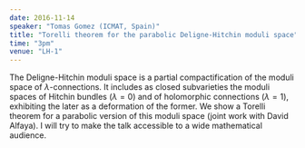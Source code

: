 ```yaml
---
date: 2016-11-14
speaker: "Tomas Gomez (ICMAT, Spain)"
title: "Torelli theorem for the parabolic Deligne-Hitchin moduli space"
time: "3pm" 
venue: "LH-1"
---
```

The Deligne-Hitchin moduli space is a partial compactification of the moduli space of $\lambda$-connections. It includes as closed subvarieties the moduli spaces of Hitchin bundles ($\lambda=0$) and of holomorphic connections ($\lambda=1$), exhibiting the later as a deformation of the former. We show a Torelli theorem for a parabolic version of this moduli space (joint work with David Alfaya). I will try to make the talk accessible to a wide mathematical audience.

